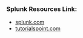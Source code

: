 ### Splunk Resources Link:
  - [splunk.com](https://www.splunk.com/en_us/blog/platform/splunk-ui-and-the-dashboard-framework-more-visual-control-than-ever.html)
  - [tutorialspoint.com](https://www.tutorialspoint.com/splunk/splunk_basic_searching.htm)
